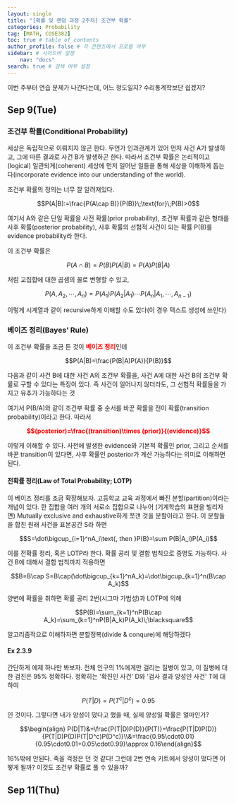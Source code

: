 ```yaml
---
layout: single
title: "[확률 및 랜덤 과정 2주차] 조건부 확률"
categories: Probability
tag: [MATH, COSE382]
toc: true # table of contents
author_profile: false # 각 콘텐츠에서 프로필 여부
sidebar: # 사이드바 설정
    nav: "docs"
search: true # 검색 여부 설정
---
```

<head>
    <!-- Latex -->
    <script src="https://cdn.mathjax.org/mathjax/latest/MathJax.js?config=TeX-AMS-MML_HTMLorMML" type="text/javascript"></script>
</head>
<style>
    th, td {
        text-align: center;
    }
    .r {
        color: red;
    }
</style>

이번 주부터 연습 문제가 나간다는데, 어느 정도일지? 수리통계학보단 쉽겠지?

## Sep 9(Tue)

### 조건부 확률(Conditional Probability)

세상은 독립적으로 이뤄지지 않곤 한다. 무언가 인과관계가 있어 먼저 사건 A가 발생하고, 그에 따른 결과로 사건 B가 발생하곤 한다. 따라서 조건부 확률은 논리적이고(logical) 일관되게(coherent) 세상에 먼저 일어난 일들을 통해 세상을 이해하게 돕는다(incorporate evidence into our understanding of the world).

조건부 확률의 정의는 너무 잘 알려져있다.

$$P(A|B):=\frac{P(A\cap B)}{P(B)}\;\text{for}\;P(B)>0$$

여기서 A와 같은 단일 확률을 사전 확률(prior probability), 조건부 확률과 같은 형태를 사후 확률(posterior probability), 사후 확률의 선험적 사건이 되는 확률 P(B)를 evidence probability라 한다.

이 조건부 확률은 

$$P(A\cap B)=P(B)P(A|B)=P(A)P(B|A)$$

처럼 교집합에 대한 곱셈의 꼴로 변형할 수 있고, 

$$P(A,A_2,\cdots ,A_n)=P(A_1)P(A_2|A_1)\cdots P(A_n|A_1,\cdots ,A_{n-1})$$

이렇게 시계열과 같이 recursive하게 이해할 수도 있다(이 경우 텍스트 생성에 쓰인다)

### 베이즈 정리(Bayes' Rule)

이 조건부 확률을 조금 튼 것이 <strong class="r">베이즈 정리</strong>인데

$$P(A|B)=\frac{P(B|A)P(A)}{P(B)}$$

다음과 같이 사건 B에 대한 사건 A의 조건부 확률을, 사건 A에 대한 사건 B의 조건부 확률로 구할 수 있다는 특징이 있다. 즉 사건이 일어나지 않더라도, 그 선험적 확률들을 가지고 유추가 가능하다는 것

여기서 P(B/A)와 같이 조건부 확률 중 순서를 바꾼 확률을 전이 확률(transition probability)이라고 한다. 따라서

<strong class="r">$$(posterior)=\frac{(transition)\times (prior)}{(evidence)}$$</strong>

이렇게 이해할 수 있다. 사전에 발생한 evidence와 기본적 확률인 prior, 그리고 순서를 바꾼 transition이 있다면, 사후 확률인 posterior가 계산 가능하다는 의미로 이해하면 된다.

#### 전확률 정리(Law of Total Probability; LOTP)

이 베이즈 정리를 조금 확장해보자. 고등학교 교육 과정에서 빠진 분할(partition)이라는 개념이 있다. 한 집합을 여러 개의 서로소 집합으로 나누어 (기계학습의 표현을 빌리자면) Mutually exclusive and exhaustive하게 쪼갠 것을 분할이라고 한다. 이 분할들을 합친 원래 사건을 표본공간 S라 하면

$$S=\dot\bigcup_{i=1}^nA_i\text{, then }P(B)=\sum P(B|A_i)P(A_i)$$

이를 전확률 정리, 혹은 LOTP라 한다. 확률 공리 및 결합 법칙으로 증명도 가능하다. 사건 B에 대해서 결합 법칙까지 적용하면

$$B=B\cap S=B\cap(\dot\bigcup_{k=1}^nA_k)=\dot\bigcup_{k=1}^n(B\cap A_k)$$

양변에 확률을 취하면 확률 공리 2번(시그마 가법성)과 LOTP에 의해

$$P(B)=\sum_{k=1}^nP(B\cap A_k)=\sum_{k=1}^nP(B|A_k)P(A_k)\;\blacksquare$$

알고리즘적으로 이해하자면 분할정복(divide & conqure)에 해당하겠다

#### Ex 2.3.9

간단하게 에제 하나만 봐보자. 전체 인구의 1%에게만 걸리는 질병이 있고, 이 질병에 대한 검진은 95% 정확하다. 정확히는 '확진인 사건' D와 '검사 결과 양성인 사건' T에 대하여 

$$P(T|D)=P(T^c|D^c)=0.95$$

인 것이다. 그렇다면 내가 양성이 떴다고 했을 때, 실제 양성일 확률은 얼마인가?

$$\begin{align} P(D|T)&=\frac{P(T|D)P(D)}{P(T)}=\frac{P(T|D)P(D)}{P(T|D)P(D)P(T|D^c)P(D^c)}\\&=\frac{0.95\cdot0.01}{0.95\cdot0.01+0.05\cdot0.99}\approx 0.16\end{align}$$

16%밖에 안된다. 죽을 걱정은 던 것 같다! 그런데 2번 연속 키트에서 양성이 떴다면 어떻게 될까? 이것도 조건부 확률로 풀 수 있을까?


## Sep 11(Thu)

